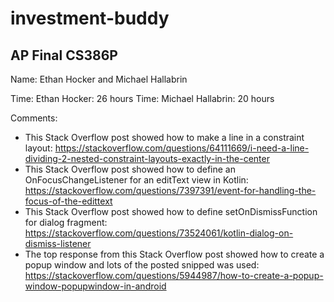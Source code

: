 # investment-buddy
## AP Final CS386P

Name: Ethan Hocker and Michael Hallabrin

Time: Ethan Hocker: 26 hours
Time: Michael Hallabrin: 20 hours

Comments:
*  This Stack Overflow post showed how to make a line in a constraint layout: https://stackoverflow.com/questions/64111669/i-need-a-line-dividing-2-nested-constraint-layouts-exactly-in-the-center 
*  This Stack Overflow post showed how to define an OnFocusChangeListener for an editText view in Kotlin: https://stackoverflow.com/questions/7397391/event-for-handling-the-focus-of-the-edittext
*  This Stack Overflow post showed how to define setOnDismissFunction for dialog fragment: https://stackoverflow.com/questions/73524061/kotlin-dialog-on-dismiss-listener
*  The top response from this Stack Overflow post showed how to create a popup window and lots of the posted snipped was used: https://stackoverflow.com/questions/5944987/how-to-create-a-popup-window-popupwindow-in-android 

